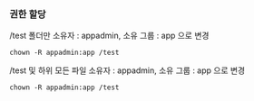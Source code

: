 ### 권한 할당

/test 폴더만 소유자 : appadmin, 소유 그룹 : app 으로 변경

```
chown -R appadmin:app /test
```

/test 및 하위 모든 파일 소유자 : appadmin, 소유 그룹 : app 으로 변경

```
chown -R appadmin:app /test
```
